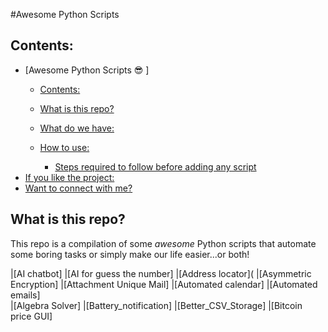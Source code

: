  #Awesome Python Scripts 


## Contents:

- [Awesome Python Scripts :sunglasses:    ]
  - [Contents:](#contents)
  - [What is this repo?](#what-is-this-repo)
  - [What do we have:](#what-do-we-have)
  - [How to use:](#how-to-use)
  
    - [Steps required to follow before adding any script](#steps-required-to-follow-before-adding-any-script)
- [If you like the project:](#if-you-like-the-project)
- [Want to connect with me?](#want-to-connect-with-me)

## What is this repo?
This repo is a compilation of some *awesome* Python scripts that automate some boring tasks or simply make our life easier...or both!







|[AI chatbot] 
|[AI for guess the number]
|[Address locator]( 
|[Asymmetric Encryption] 
|[Attachment Unique Mail] 
|[Automated calendar] 
|[Automated emails]  
|[Algebra Solver]
|[Battery_notification]
|[Better_CSV_Storage]
|[Bitcoin price GUI]
